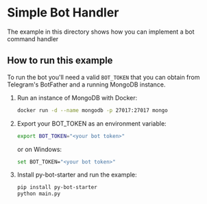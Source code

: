 # Simple Bot Handler

The example in this directory shows how you can implement a bot command handler

## How to run this example

To run the bot you'll need a valid `BOT_TOKEN` that you can obtain from Telegram's BotFather and a running
MongoDB instance.

1. Run an instance of MongoDB with Docker:
    ```bash
    docker run -d --name mongodb -p 27017:27017 mongo
    ```

2. Export your BOT_TOKEN as an environment variable:
    ```bash
    export BOT_TOKEN="<your bot token>"
    ```
    or on Windows:
    ```bash
    set BOT_TOKEN="<your bot token>"
    ```

3. Install py-bot-starter and run the example:
    ```bash
    pip install py-bot-starter
    python main.py
    ```